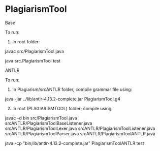 # PlagiarismTool

Base 

To run:

1. In root folder:

javac src/PlagiarismTool.java 

java src.PlagiarismTool test



ANTLR

To run:

1. In Plagiarism/srcANTLR folder, compile grammar file using:

java -jar ../lib/antlr-4.13.2-complete.jar PlagiarismTool.g4

2. In root (PLAGIARISMTOOL) folder; compile using:

javac -d bin src/PlagiarismTool.java srcANTLR/PlagiarismToolBaseListener.java srcANTLR/PlagiarismToolLexer.java srcANTLR/PlagiarismToolListener.java srcANTLR/PlagiarismToolParser.java srcANTLR/PlagiarismToolANTLR.java
 
java -cp "bin;lib/antlr-4.13.2-complete.jar" PlagiarismToolANTLR test
